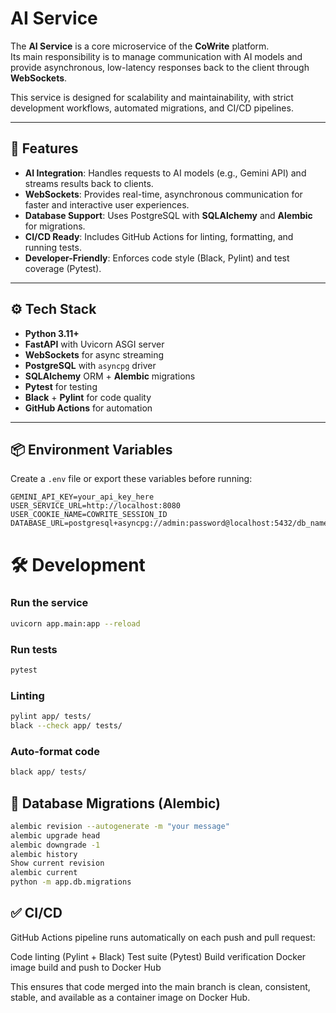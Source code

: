 # AI Service

The **AI Service** is a core microservice of the **CoWrite** platform.  
Its main responsibility is to manage communication with AI models and provide asynchronous, low-latency responses back to the client through **WebSockets**.  

This service is designed for scalability and maintainability, with strict development workflows, automated migrations, and CI/CD pipelines.

---

## 🚀 Features

- **AI Integration**: Handles requests to AI models (e.g., Gemini API) and streams results back to clients.
- **WebSockets**: Provides real-time, asynchronous communication for faster and interactive user experiences.
- **Database Support**: Uses PostgreSQL with **SQLAlchemy** and **Alembic** for migrations.
- **CI/CD Ready**: Includes GitHub Actions for linting, formatting, and running tests.
- **Developer-Friendly**: Enforces code style (Black, Pylint) and test coverage (Pytest).

---

## ⚙️ Tech Stack

- **Python 3.11+**
- **FastAPI** with Uvicorn ASGI server
- **WebSockets** for async streaming
- **PostgreSQL** with `asyncpg` driver
- **SQLAlchemy** ORM + **Alembic** migrations
- **Pytest** for testing
- **Black** + **Pylint** for code quality
- **GitHub Actions** for automation

---

## 📦 Environment Variables

Create a `.env` file or export these variables before running:

```env
GEMINI_API_KEY=your_api_key_here
USER_SERVICE_URL=http://localhost:8080
USER_COOKIE_NAME=COWRITE_SESSION_ID
DATABASE_URL=postgresql+asyncpg://admin:password@localhost:5432/db_name
```

# 🛠️ Development

### Run the service
```bash
uvicorn app.main:app --reload
```
### Run tests
```bash
pytest
```
### Linting
```bash
pylint app/ tests/
black --check app/ tests/
```
### Auto-format code
```bash
black app/ tests/
```
## 📂 Database Migrations (Alembic)
```bash
alembic revision --autogenerate -m "your message"
alembic upgrade head
alembic downgrade -1
alembic history
Show current revision
alembic current
python -m app.db.migrations
```
## ✅ CI/CD
GitHub Actions pipeline runs automatically on each push and pull request:

Code linting (Pylint + Black)
Test suite (Pytest)
Build verification
Docker image build and push to Docker Hub

This ensures that code merged into the main branch is clean, consistent, stable, and available as a container image on Docker Hub.